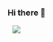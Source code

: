 ### Hi there 👋

<!--
**ddalkigum/ddalkigum** is a ✨ _special_ ✨ repository because its `README.md` (this file) appears on your GitHub profile.

Here are some ideas to get you started:

- 🔭 I’m currently working on ...
- 🌱 I’m currently learning ...
- 👯 I’m looking to collaborate on ...
- 🤔 I’m looking for help with ...
- 💬 Ask me about ...
- 📫 How to reach me: ...
- 😄 Pronouns: ...
- ⚡ Fun fact: ...
-->
<a href="https://velog.io/@ddalkigum">
    <img 
        src="http://img.shields.io/badge/-Tech%20Blog-655ced?style=flat&logo=github&link=https://velog.io/@ddalkigum"
        style="height : auto; margin-left : 10px; margin-right : 10px;"/>
</a>
